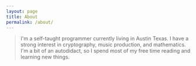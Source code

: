 ```yaml
---
layout: page
title: About
permalink: /about/
---
```

> I'm a self-taught programmer currently living in Austin Texas.
> I have a strong interest in cryptography, music production, and mathematics.
> I'm a bit of an autodidact, so I spend most of my free time reading and
> learning new things.
